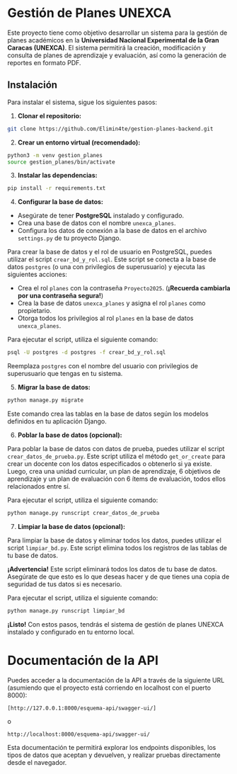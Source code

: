 # Gestión de Planes UNEXCA

Este proyecto tiene como objetivo desarrollar un sistema para la gestión de planes académicos en la **Universidad Nacional Experimental de la Gran Caracas (UNEXCA)**. El sistema permitirá la creación, modificación y consulta de planes de aprendizaje y evaluación, así como la generación de reportes en formato PDF.

## Instalación

Para instalar el sistema, sigue los siguientes pasos:

1.  **Clonar el repositorio:**

```bash
git clone https://github.com/Elimin4te/gestion-planes-backend.git
```

2.  **Crear un entorno virtual (recomendado):**

```bash
python3 -m venv gestion_planes
source gestion_planes/bin/activate
```

3.  **Instalar las dependencias:**

```bash
pip install -r requirements.txt
```

4.  **Configurar la base de datos:**

*   Asegúrate de tener **PostgreSQL** instalado y configurado.
*   Crea una base de datos con el nombre `unexca_planes`.
*   Configura los datos de conexión a la base de datos en el archivo `settings.py` de tu proyecto Django.

Para crear la base de datos y el rol de usuario en PostgreSQL, puedes utilizar el script `crear_bd_y_rol.sql`. Este script se conecta a la base de datos `postgres` (o una con privilegios de superusuario) y ejecuta las siguientes acciones:

*   Crea el rol `planes` con la contraseña `Proyecto2025`. (**¡Recuerda cambiarla por una contraseña segura!**)
*   Crea la base de datos `unexca_planes` y asigna el rol `planes` como propietario.
*   Otorga todos los privilegios al rol `planes` en la base de datos `unexca_planes`.

Para ejecutar el script, utiliza el siguiente comando:

```bash
psql -U postgres -d postgres -f crear_bd_y_rol.sql
```

Reemplaza `postgres` con el nombre del usuario con privilegios de superusuario que tengas en tu sistema.

5.  **Migrar la base de datos:**

```bash
python manage.py migrate
```

Este comando crea las tablas en la base de datos según los modelos definidos en tu aplicación Django.

6.  **Poblar la base de datos (opcional):**

Para poblar la base de datos con datos de prueba, puedes utilizar el script `crear_datos_de_prueba.py`. Este script utiliza el método `get_or_create` para crear un docente con los datos especificados o obtenerlo si ya existe. Luego, crea una unidad curricular, un plan de aprendizaje, 6 objetivos de aprendizaje y un plan de evaluación con 6 ítems de evaluación, todos ellos relacionados entre sí.

Para ejecutar el script, utiliza el siguiente comando:

```bash
python manage.py runscript crear_datos_de_prueba
```

7.  **Limpiar la base de datos (opcional):**

Para limpiar la base de datos y eliminar todos los datos, puedes utilizar el script `limpiar_bd.py`. Este script elimina todos los registros de las tablas de tu base de datos.

**¡Advertencia!** Este script eliminará todos los datos de tu base de datos. Asegúrate de que esto es lo que deseas hacer y de que tienes una copia de seguridad de tus datos si es necesario.

Para ejecutar el script, utiliza el siguiente comando:

```bash
python manage.py runscript limpiar_bd
```

**¡Listo!** Con estos pasos, tendrás el sistema de gestión de planes UNEXCA instalado y configurado en tu entorno local.

# Documentación de la API

Puedes acceder a la documentación de la API a través de la siguiente URL (asumiendo que el proyecto está corriendo en localhost con el puerto 8000):
```
[http://127.0.0.1:8000/esquema-api/swagger-ui/]
```

o
```
http://localhost:8000/esquema-api/swagger-ui/
```

Esta documentación te permitirá explorar los endpoints disponibles, los tipos de datos que aceptan y devuelven, y realizar pruebas directamente desde el navegador.
